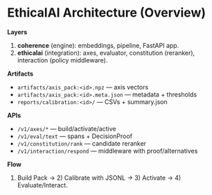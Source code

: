 # EthicalAI Architecture (Overview)

**Layers**
1. **coherence** (engine): embeddings, pipeline, FastAPI app.
2. **ethicalai** (integration): axes, evaluator, constitution (reranker), interaction (policy middleware).

**Artifacts**
- `artifacts/axis_pack:<id>.npz` — axis vectors
- `artifacts/axis_pack:<id>.meta.json` — metadata + thresholds
- `reports/calibration:<id>/` — CSVs + summary.json

**APIs**
- `/v1/axes/*` — build/activate/active
- `/v1/eval/text` — spans + DecisionProof
- `/v1/constitution/rank` — candidate reranker
- `/v1/interaction/respond` — middleware with proof/alternatives

**Flow**
1) Build Pack → 2) Calibrate with JSONL → 3) Activate → 4) Evaluate/Interact.
